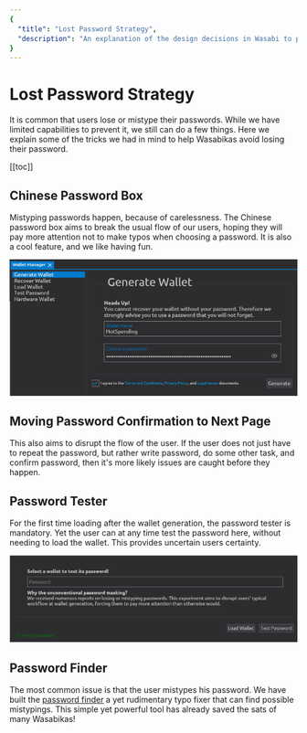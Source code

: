 ```yaml
---
{
  "title": "Lost Password Strategy",
  "description": "An explanation of the design decisions in Wasabi to protect you from losing and forgetting your password."
}
---
```


# Lost Password Strategy

It is common that users lose or mistype their passwords.
While we have limited capabilities to prevent it, we still can do a few things.
Here we explain some of the tricks we had in mind to help Wasabikas avoid losing their password.

[[toc]]

## Chinese Password Box

Mistyping passwords happen, because of carelessness.
The Chinese password box aims to break the usual flow of our users, hoping they will pay more attention not to make typos when choosing a password.
It is also a cool feature, and we like having fun.

![](/WalletManagerGenerateWallet.png)

## Moving Password Confirmation to Next Page

This also aims to disrupt the flow of the user.
If the user does not just have to repeat the password, but rather write password, do some other task, and confirm password, then it's more likely issues are caught before they happen.

## Password Tester

For the first time loading after the wallet generation, the password tester is mandatory.
Yet the user can at any time test the password here, without needing to load the wallet.
This provides uncertain users certainty.

![](/TestPassword.png)

## Password Finder

The most common issue is that the user mistypes his password.
We have built the [password finder](/using-wasabi/PasswordFinder.md) a yet rudimentary typo fixer that can find possible mistypings.
This simple yet powerful tool has already saved the sats of many Wasabikas!
